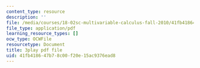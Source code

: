 ```yaml
---
content_type: resource
description: ''
file: /media/courses/18-02sc-multivariable-calculus-fall-2010/41fb418647b78c00f20e15ac9376ead8_2bF6H_xu0ao.pdf
file_type: application/pdf
learning_resource_types: []
ocw_type: OCWFile
resourcetype: Document
title: 3play pdf file
uid: 41fb4186-47b7-8c00-f20e-15ac9376ead8
---
```

